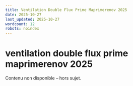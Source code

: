 ```yaml
---
title: Ventilation Double Flux Prime Maprimerenov 2025
date: 2025-10-27
last_updated: 2025-10-27
wordcount: 12
robots: noindex
---
```


# ventilation double flux prime maprimerenov 2025

Contenu non disponible – hors sujet.